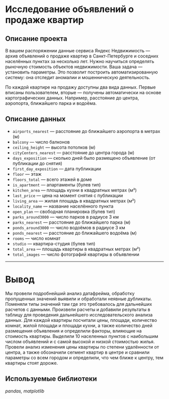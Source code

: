 # Исследование объявлений о продаже квартир

## Описание проекта
В вашем распоряжении данные сервиса Яндекс Недвижимость — архив объявлений о продаже квартир в Санкт-Петербурге и соседних населённых пунктах за несколько лет. Нужно научиться определять рыночную стоимость объектов недвижимости. Ваша задача — установить параметры. Это позволит построить автоматизированную систему: она отследит аномалии и мошенническую деятельность.

По каждой квартире на продажу доступны два вида данных. Первые вписаны пользователем, вторые — получены автоматически на основе картографических данных. Например, расстояние до центра, аэропорта, ближайшего парка и водоёма.

## Описание данных
- `airports_nearest` — расстояние до ближайшего аэропорта в метрах (м)
- `balcony` — число балконов
- `ceiling_height` — высота потолков (м)
- `cityCenters_nearest` — расстояние до центра города (м)
- `days_exposition` — сколько дней было размещено объявление (от публикации до снятия)
- `first_day_exposition` — дата публикации
- `floor` — этаж
- `floors_total` — всего этажей в доме
- `is_apartment` — апартаменты (булев тип)
- `kitchen_area` — площадь кухни в квадратных метрах (м²)
- `last_price` — цена на момент снятия с публикации
- `living_area` — жилая площадь в квадратных метрах (м²)
- `locality_name` — название населённого пункта
- `open_plan` — свободная планировка (булев тип)
- `parks_around3000` — число парков в радиусе 3 км
- `parks_nearest` — расстояние до ближайшего парка (м)
- `ponds_around3000` — число водоёмов в радиусе 3 км
- `ponds_nearest` — расстояние до ближайшего водоёма (м)
- `rooms` — число комнат
- `studio` — квартира-студия (булев тип)
- `total_area` — площадь квартиры в квадратных метрах (м²)
- `total_images` — число фотографий квартиры в объявлении
---
# Вывод
Мы провели подробнейший анализ датафрейма, обработку пропущенных значений выявили и обработали неявные дубликаты. Поменяли типы значений там где это требовалось для дальнейших расчетов с данными. Произвели расчеты и добавили результаты в таблицу для проведения дальнейшего исследовательского анализа данных. Для каждой квартиры посчитали цены, площади, количество комнат, жилой площади и площади кухни, а также количество дней размещения объявления и определили факторы, влияющие на стоимость квартиры. Выделили 10 населенных пунктов с наибольшим числом объявлений и с самой высокой и низкой стоимостью жилья. Провели анализ изменения цены квартиры по степени удалённости от центра, а также обозначили сегмент квартир в центре и сравнили параметры со всем городом и определили, что чем ближе к центру, тем квартиры стоят дороже.

## Используемые библиотеки
*pandas, matplotlib*

